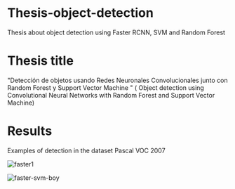 # Thesis-object-detection
Thesis about object detection using Faster RCNN, SVM and  Random Forest

# Thesis title 
"Detección de objetos usando Redes Neuronales Convolucionales junto con Random Forest y Support Vector Machine " ( Object detection using Convolutional Neural Networks with Random Forest and Support Vector Machine)

# Results
Examples of detection in the dataset Pascal VOC 2007

![faster1](https://user-images.githubusercontent.com/19544865/71198075-c467b080-2271-11ea-9cdc-f0126565e19c.png)

![faster-svm-boy](https://user-images.githubusercontent.com/19544865/71198420-8028e000-2272-11ea-8b12-47f8a160a529.png)

